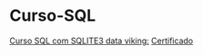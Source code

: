 # Curso-SQL
[Curso SQL com SQLITE3 data viking:](https://github.com/tmarsbr/Curso-SQL/blob/main/curso%20SQL%20data.ipynb)
[Certificado]()

